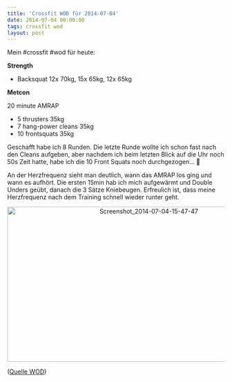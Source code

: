 ```yaml
---
title: 'Crossfit WOD für 2014-07-04'
date: 2014-07-04 00:00:00 
tags: crossfit wod
layout: post
---
```

Mein #crossfit #wod für heute:

**Strength**

* Backsquat 12x 70kg, 15x 65kg, 12x 65kg

**Metcon**

20 minute AMRAP

* 5 thrusters 35kg
* 7 hang-power cleans 35kg
* 10 frontsquats 35kg

Geschafft habe ich 8 Runden. Die letzte Runde wollte ich schon fast nach den Cleans aufgeben, aber nachdem ich beim letzten Blick auf die Uhr noch 50s Zeit hatte, habe ich die 10 Front Squats noch durchgezogen... :grimacing:

An der Herzfrequenz sieht man deutlich, wann das AMRAP los ging und wann es aufhört. Die ersten 15min hab ich mich aufgewärmt und Double Unders geübt, danach die 3 Sätze Kniebeugen. Erfreulich ist, dass meine Herzfrequenz nach dem Training schnell wieder runter geht.

<center><a href="https://www.flickr.com/photos/cringe/14549285246" title="Screenshot_2014-07-04-15-47-47 by Carsten Ringe, on Flickr"><img src="https://farm4.staticflickr.com/3907/14549285246_8cbb7cfff7_z.jpg" width="640" height="360" alt="Screenshot_2014-07-04-15-47-47"></a></center>

([Quelle WOD][0])

[0]: http://www.crossfithh.de/workouts--news/workout-friday25

